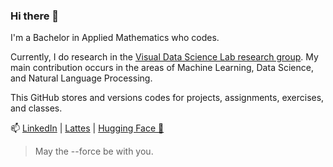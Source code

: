 ### Hi there 👋

I'm a Bachelor in Applied Mathematics who codes.

Currently, I do research in the [Visual Data Science Lab research group](https://github.com/visual-ds). My main contribution occurs in the areas of Machine Learning, Data Science, and Natural Language Processing.

This GitHub stores and versions codes for projects, assignments, exercises, and classes.

📫 [LinkedIn](https://www.linkedin.com/in/lucasresck/) | [Lattes](http://lattes.cnpq.br/6918672604813151) | [Hugging Face 🤗](https://huggingface.co/lucasresck)

> May the --force be with you.
